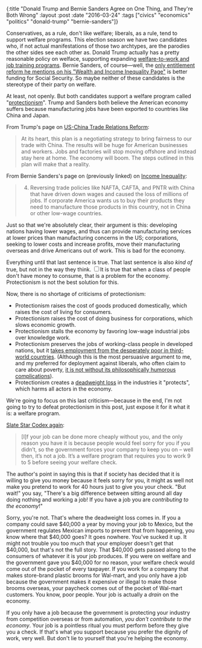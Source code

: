 {:title "Donald Trump and Bernie Sanders Agree on One Thing, and They're Both Wrong"
 :layout :post
 :date "2016-03-24"
 :tags ["civics" "economics" "politics" "donald-trump" "bernie-sanders"]}

Conservatives, as a rule, don't like welfare; liberals, as a rule, tend to support welfare programs. This election season we have two candidates who, if not actual manifestations of those two archtypes, are the parodies the other sides see each other as. Donald Trump actually has a pretty reasonable policy on welface, supporting expanding [welfare-to-work and job training programs](http://www.ontheissues.org/Celeb/Donald\_Trump\_Welfare\_+\_Poverty.htm). Bernie Sanders, of course—well, the [only entitlement reform he mentions on his "Wealth and Income Inequality Page"](https://berniesanders.com/issues/income-and-wealth-inequality/) is better funding for Social Security. So maybe neither of these candidates is the stereotype of their party on welfare.

At least, not openly. But both candidates support a welfare program called "[protectionism](https://en.wikipedia.org/wiki/Protectionism)". Trump and Sanders both believe the American economy suffers because manufacturing jobs have been exported to countries like China and Japan.

From Trump's page on [US-China Trade Relations Reform](https://www.donaldjtrump.com/positions/us-china-trade-reform):
>At its heart, this plan is a negotiating strategy to bring fairness to our trade with China. The results will be huge for American businesses and workers. Jobs and factories will stop moving offshore and instead stay here at home. The economy will boom. The steps outlined in this plan will make that a reality.


From Bernie Sanders's page on (previously linked) on [Income Inequality](https://berniesanders.com/issues/income-and-wealth-inequality/):
>4. Reversing trade policies like NAFTA, CAFTA, and PNTR with China that have driven down wages and caused the loss of millions of jobs. If corporate America wants us to buy their products they need to manufacture those products in this country, not in China or other low-wage countries.


Just so that we're absolutely clear, their argument is this: developing nations having lower wages, and thus can provide manufacturing services at lower prices than manufacturing concerns in the US; corporations, seeking to lower costs and increase profits, move their manufacturing overseas and drive Americans out of work. This is bad for the economy.

Everything until that last sentence is true. That last sentence is also *kind of* true, but not in the way they think.<label for="sn-kindoftrue" class="margin-toggle sidenote-number"></label>
<input type="checkbox" id="sn-kindoftrue" class="margin-toggle"/><span class="sidenote">It is true that when a class of people don't have money to consume, that is a problem for the economy. Protectionism is not the best solution for this.</span> 

Now, there is no shortage of criticisms of protectionism: 
* Protectionism raises the cost of goods produced domestically, which raises the cost of living for consumers.
* Protectionism raises the cost of doing business for corporations, which slows economic growth.
* Protectionism stalls the economy by favoring low-wage industrial jobs over knowledge work.
* Protectionism preserves the jobs of working-class people in developed nations, but it [takes employment from the desperately poor in third-world countries](http://www.slate.com/articles/business/the\_dismal\_science/1997/03/in\_praise\_of\_cheap\_labor.html). (Although this is the most persuasive argument to me, and my preferred for deployment against liberals, who often claim to care about poverty, [it is not without its philosophically humorous complications](http://slatestarcodex.com/2016/03/23/the-price-of-glee-in-china/)).
* Protectionism creates a [deadweight loss](https://en.wikipedia.org/wiki/Deadweight\_loss) in the industries it "protects", which harms all actors in the economy.

We're going to focus on this last criticism—because in the end, I'm not going to try to defeat protectionism in this post, just expose it for it what it is: a welfare program.

[Slate Star Codex again](http://slatestarcodex.com/2013/12/08/a-something-sort-of-like-left-libertarianism-ist-manifesto/):
>[I]f your job can be done more cheaply without you, and the only reason you have it is because people would feel sorry for you if you didn’t, so the government forces your company to keep you on – well then, it’s not a job. It’s a welfare program that requires you to work 9 to 5 before seeing your welfare check.


The author's point in saying this is that if society has decided that it is willing to give you money because it feels sorry for you, it might as well not make you pretend to work for 40 hours just to give you your check. "But wait!" you say, "There's a big difference between sitting around all day doing nothing and working a job! If you have a job you are *contributing to the economy*!"

Sorry, you're not. That's where the deadweight loss comes in. If you a company could save $40,000 a year by moving your job to Mexico, but the government regulates Mexican imports to prevent that from happening, you know where that $40,000 goes? It goes nowhere. You've sucked it up. It might not trouble you too much that your employer doesn't get that $40,000, but that's not the full story. That $40,000 gets passed along to the consumers of whatever it is your job produces. If you were on welfare and the government gave you $40,000 for no reason, your welfare check would come out of the pocket of every taxpayer. If you work for a company that makes store-brand plastic brooms for Wal-mart, and you only have a job because the government makes it expensive or illegal to make those brooms overseas, your paycheck comes out of the pocket of Wal-mart customers. You know, poor people. Your job is actually a *drain* on the economy.

If you only have a job because the government is protecting your industry from competition overseas or from automation, *you don't contribute to the economy*. Your job is a pointless ritual you must perform before they give you a check. If that's what you support because you prefer the dignity of work, very well. But don't lie to yourself that you're helping the economy.
